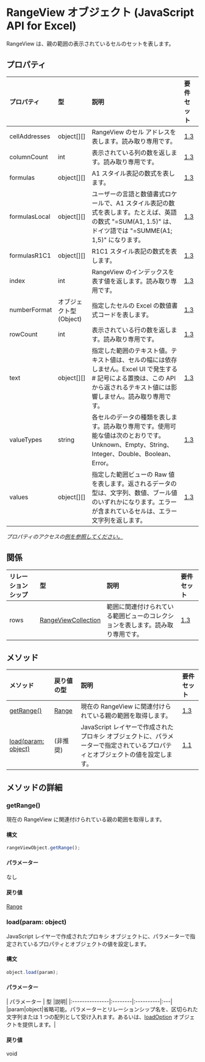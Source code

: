 # <a name="rangeview-object-javascript-api-for-excel"></a>RangeView オブジェクト (JavaScript API for Excel)

RangeView は、親の範囲の表示されているセルのセットを表します。

## <a name="properties"></a>プロパティ

| プロパティ     | 型   |説明| 要件セット|
|:---------------|:--------|:----------|:----|
|cellAddresses|object[][]|RangeView のセル アドレスを表します。読み取り専用です。|[1.3](../requirement-sets/excel-api-requirement-sets.md)|
|columnCount|int|表示されている列の数を返します。読み取り専用です。|[1.3](../requirement-sets/excel-api-requirement-sets.md)|
|formulas|object[][]|A1 スタイル表記の数式を表します。|[1.3](../requirement-sets/excel-api-requirement-sets.md)|
|formulasLocal|object[][]|ユーザーの言語と数値書式ロケールで、A1 スタイル表記の数式を表します。たとえば、英語の数式 "=SUM(A1, 1.5)" は、ドイツ語では "=SUMME(A1; 1,5)" になります。|[1.3](../requirement-sets/excel-api-requirement-sets.md)|
|formulasR1C1|object[][]|R1C1 スタイル表記の数式を表します。|[1.3](../requirement-sets/excel-api-requirement-sets.md)|
|index|int|RangeView のインデックスを表す値を返します。読み取り専用です。|[1.3](../requirement-sets/excel-api-requirement-sets.md)|
|numberFormat|オブジェクト型 (Object)|指定したセルの Excel の数値書式コードを表します。|[1.3](../requirement-sets/excel-api-requirement-sets.md)|
|rowCount|int|表示されている行の数を返します。読み取り専用です。|[1.3](../requirement-sets/excel-api-requirement-sets.md)|
|text|object[][]|指定した範囲のテキスト値。テキスト値は、セルの幅には依存しません。Excel UI で発生する # 記号による置換は、この API から返されるテキスト値には影響しません。読み取り専用です。|[1.3](../requirement-sets/excel-api-requirement-sets.md)|
|valueTypes|string|各セルのデータの種類を表します。読み取り専用です。使用可能な値は次のとおりです。Unknown、Empty、String、Integer、Double、Boolean、Error。|[1.3](../requirement-sets/excel-api-requirement-sets.md)|
|values|object[][]|指定した範囲ビューの Raw 値を表します。返されるデータの型は、文字列、数値、ブール値のいずれかになります。エラーが含まれているセルは、エラー文字列を返します。|[1.3](../requirement-sets/excel-api-requirement-sets.md)|

_プロパティのアクセスの[例を参照してください。](#property-access-examples)_

## <a name="relationships"></a>関係
| リレーションシップ | 型   |説明| 要件セット|
|:---------------|:--------|:----------|:----|
|rows|[RangeViewCollection](rangeviewcollection.md)|範囲に関連付けられている範囲ビューのコレクションを表します。読み取り専用です。|[1.3](../requirement-sets/excel-api-requirement-sets.md)|

## <a name="methods"></a>メソッド

| メソッド           | 戻り値の型    |説明| 要件セット|
|:---------------|:--------|:----------|:----|
|[getRange()](#getrange)|[Range](range.md)|現在の RangeView に関連付けられている親の範囲を取得します。|[1.3](../requirement-sets/excel-api-requirement-sets.md)|
|[load(param: object)](#loadparam-object)|(非推奨)|JavaScript レイヤーで作成されたプロキシ オブジェクトに、パラメーターで指定されているプロパティとオブジェクトの値を設定します。|[1.1](../requirement-sets/excel-api-requirement-sets.md)|

## <a name="method-details"></a>メソッドの詳細


### <a name="getrange"></a>getRange()
現在の RangeView に関連付けられている親の範囲を取得します。

#### <a name="syntax"></a>構文
```js
rangeViewObject.getRange();
```

#### <a name="parameters"></a>パラメーター
なし

#### <a name="returns"></a>戻り値
[Range](range.md)

### <a name="loadparam-object"></a>load(param: object)
JavaScript レイヤーで作成されたプロキシ オブジェクトに、パラメーターで指定されているプロパティとオブジェクトの値を設定します。

#### <a name="syntax"></a>構文
```js
object.load(param);
```

#### <a name="parameters"></a>パラメーター
| パラメーター    | 型   |説明|
|:---------------|:--------|:----------|:---|
|param|object|省略可能。パラメーターとリレーションシップ名を、区切られた文字列または 1 つの配列として受け入れます。あるいは、[loadOption](loadoption.md) オブジェクトを提供します。|

#### <a name="returns"></a>戻り値
void
